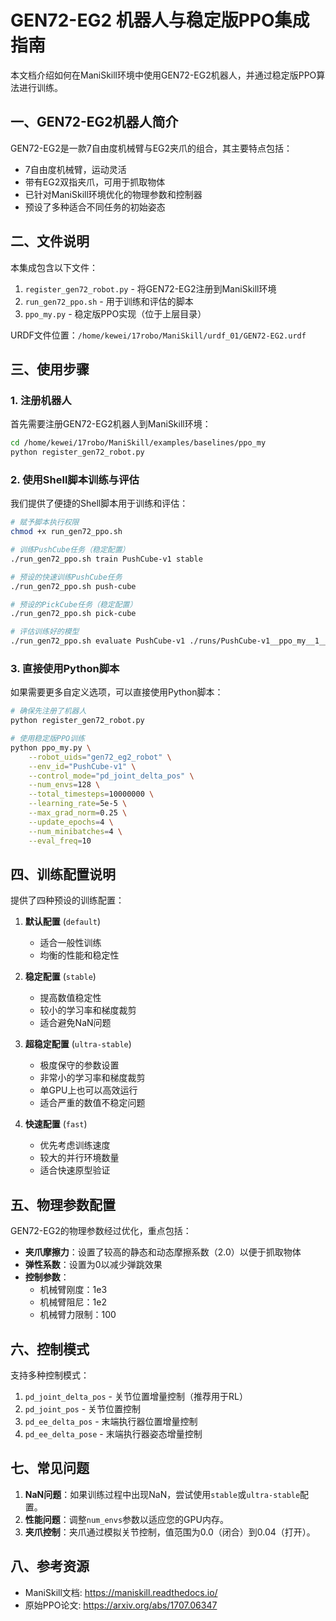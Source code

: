 # GEN72-EG2 机器人与稳定版PPO集成指南

本文档介绍如何在ManiSkill环境中使用GEN72-EG2机器人，并通过稳定版PPO算法进行训练。

## 一、GEN72-EG2机器人简介

GEN72-EG2是一款7自由度机械臂与EG2夹爪的组合，其主要特点包括：

- 7自由度机械臂，运动灵活
- 带有EG2双指夹爪，可用于抓取物体
- 已针对ManiSkill环境优化的物理参数和控制器
- 预设了多种适合不同任务的初始姿态

## 二、文件说明

本集成包含以下文件：

1. `register_gen72_robot.py` - 将GEN72-EG2注册到ManiSkill环境
2. `run_gen72_ppo.sh` - 用于训练和评估的脚本
3. `ppo_my.py` - 稳定版PPO实现（位于上层目录）

URDF文件位置：`/home/kewei/17robo/ManiSkill/urdf_01/GEN72-EG2.urdf`

## 三、使用步骤

### 1. 注册机器人

首先需要注册GEN72-EG2机器人到ManiSkill环境：

```bash
cd /home/kewei/17robo/ManiSkill/examples/baselines/ppo_my
python register_gen72_robot.py
```

### 2. 使用Shell脚本训练与评估

我们提供了便捷的Shell脚本用于训练和评估：

```bash
# 赋予脚本执行权限
chmod +x run_gen72_ppo.sh

# 训练PushCube任务（稳定配置）
./run_gen72_ppo.sh train PushCube-v1 stable

# 预设的快速训练PushCube任务
./run_gen72_ppo.sh push-cube

# 预设的PickCube任务（稳定配置）
./run_gen72_ppo.sh pick-cube

# 评估训练好的模型
./run_gen72_ppo.sh evaluate PushCube-v1 ./runs/PushCube-v1__ppo_my__1__1234567890/final_ckpt.pt
```

### 3. 直接使用Python脚本

如果需要更多自定义选项，可以直接使用Python脚本：

```bash
# 确保先注册了机器人
python register_gen72_robot.py

# 使用稳定版PPO训练
python ppo_my.py \
    --robot_uids="gen72_eg2_robot" \
    --env_id="PushCube-v1" \
    --control_mode="pd_joint_delta_pos" \
    --num_envs=128 \
    --total_timesteps=10000000 \
    --learning_rate=5e-5 \
    --max_grad_norm=0.25 \
    --update_epochs=4 \
    --num_minibatches=4 \
    --eval_freq=10
```

## 四、训练配置说明

提供了四种预设的训练配置：

1. **默认配置** (`default`)
   - 适合一般性训练
   - 均衡的性能和稳定性

2. **稳定配置** (`stable`)
   - 提高数值稳定性
   - 较小的学习率和梯度裁剪
   - 适合避免NaN问题

3. **超稳定配置** (`ultra-stable`)
   - 极度保守的参数设置
   - 非常小的学习率和梯度裁剪
   - 单GPU上也可以高效运行
   - 适合严重的数值不稳定问题

4. **快速配置** (`fast`)
   - 优先考虑训练速度
   - 较大的并行环境数量
   - 适合快速原型验证

## 五、物理参数配置

GEN72-EG2的物理参数经过优化，重点包括：

- **夹爪摩擦力**：设置了较高的静态和动态摩擦系数（2.0）以便于抓取物体
- **弹性系数**：设置为0以减少弹跳效果
- **控制参数**：
  - 机械臂刚度：1e3
  - 机械臂阻尼：1e2
  - 机械臂力限制：100

## 六、控制模式

支持多种控制模式：

1. `pd_joint_delta_pos` - 关节位置增量控制（推荐用于RL）
2. `pd_joint_pos` - 关节位置控制
3. `pd_ee_delta_pos` - 末端执行器位置增量控制
4. `pd_ee_delta_pose` - 末端执行器姿态增量控制

## 七、常见问题

1. **NaN问题**：如果训练过程中出现NaN，尝试使用`stable`或`ultra-stable`配置。
2. **性能问题**：调整`num_envs`参数以适应您的GPU内存。
3. **夹爪控制**：夹爪通过模拟关节控制，值范围为0.0（闭合）到0.04（打开）。

## 八、参考资源

- ManiSkill文档: https://maniskill.readthedocs.io/
- 原始PPO论文: https://arxiv.org/abs/1707.06347 